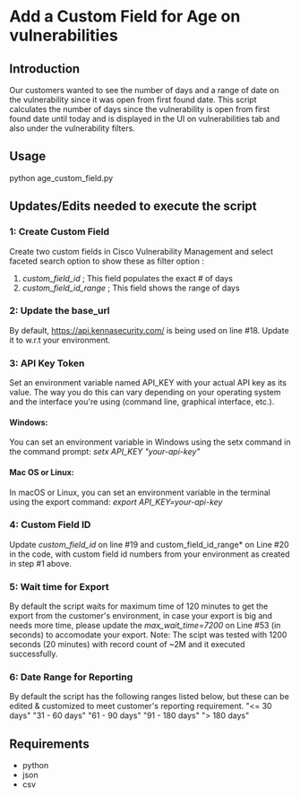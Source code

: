 # Add a Custom Field for Age on vulnerabilities

## Introduction
Our customers wanted to see the number of days and a range of date on the vulnerability since it was open from first found date. 
This script calculates the number of days since the vulnerability is open from first found date until today and is displayed in the UI on vulnerabilities tab and also under the vulnerability filters.
  
## Usage
python age_custom_field.py

## Updates/Edits needed to execute the script

### 1: Create Custom Field 
Create two custom fields in Cisco Vulnerability Management and select faceted search option to show these as filter option  :
1) *custom_field_id* ; This field populates the exact # of days
2) *custom_field_id_range* ; This field shows the range of days

### 2: Update the base_url 
By default, https://api.kennasecurity.com/ is being used on line #18. Update it to w.r.t your environment.

### 3: API Key Token
Set an environment variable named API_KEY with your actual API key as its value. The way you do this can vary depending on your operating system and the interface you're using (command line, graphical interface, etc.).
#### Windows:
You can set an environment variable in Windows using the setx command in the command prompt:
*setx API_KEY "your-api-key"*

#### Mac OS or Linux:
In macOS or Linux, you can set an environment variable in the terminal using the export command:
*export API_KEY=your-api-key*

### 4: Custom Field ID
Update *custom_field_id* on line #19 and custom_field_id_range* on Line #20 in the code, with custom field id numbers from your environment as created in step #1 above. 

### 5: Wait time for Export
By default the script waits for maximum time of 120 minutes to get the export from the customer's environment, in case your export is big and needs more time, 
please update the *max_wait_time=7200* on Line #53 (in seconds) to accomodate your export.
Note: The scipt was tested with 1200 seconds (20 minutes) with record count of ~2M and it executed successfully.

### 6: Date Range for Reporting
By default the script has the following ranges listed below, but these can be edited & customized to meet customer's reporting requirement.
  "<= 30 days"
  "31 - 60 days"
  "61 - 90 days"
  "91 - 180 days"
  "> 180 days"

## Requirements
* python
* json
* csv
